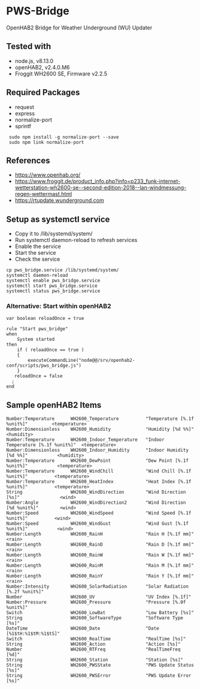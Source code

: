 # PWS-Bridge
OpenHAB2 Bridge for Weather Underground (WU) Updater

## Tested with
- node.js, v8.13.0
- openHAB2, v2.4.0.M6
- Froggit WH2600 SE, Firmware v2.2.5

## Required Packages
- request
- express
- normalize-port
- sprintf

```
 sudo npm install -g normalize-port --save
 sudo npm link normalize-port
```

## References
- https://www.openhab.org/
- https://www.froggit.de/product_info.php?info=p233_funk-internet-wetterstation-wh2600-se--second-edition-2018--lan-windmessung-regen-wettermast.html
- https://rtupdate.wunderground.com

## Setup as systemctl service
- Copy it to /lib/systemd/system/
- Run systemctl daemon-reload to refresh services
- Enable the service
- Start the service
- Check the service

```
cp pws_bridge.service /lib/systemd/system/
systemctl daemon-reload
systemctl enable pws_bridge.service
systemctl start pws_bridge.service
systemctl status pws_bridge.service
```

### Alternative: Start within openHAB2
```
var boolean reloadOnce = true

rule "Start pws_bridge"
when
    System started
then
    if ( reloadOnce == true )
    {
        executeCommandLine("node@@/srv/openhab2-conf/scripts/pws_bridge.js")
    }
   reloadOnce = false
  ;
end
```

## Sample openHAB2 Items
```
Number:Temperature      WH2600_Temperature          "Temperature [%.1f %unit%]"         <temperature> 
Number:Dimensionless    WH2600_Humidity             "Humidity [%d %%]"                  <humidity>    
Number:Temperature      WH2600_Indoor_Temperature   "Indoor Temperature [%.1f %unit%]"  <temperature> 
Number:Dimensionless    WH2600_Indoor_Humidity      "Indoor Humidity [%d %%]"           <humidity>    
Number:Temperature      WH2600_DewPoint             "Dew Point [%.1f %unit%]"           <temperature> 
Number:Temperature      WH2600_WindChill            "Wind Chill [%.1f %unit%]"          <temperature> 
Number:Temperature      WH2600_HeatIndex            "Heat Index [%.1f %unit%]"          <temperature> 
String                  WH2600_WindDirection        "Wind Direction [%s]"               <wind> 
Number:Angle            WH2600_WindDirection2       "Wind Direction [%d %unit%]"        <wind>        
Number:Speed            WH2600_WindSpeed            "Wind Speed [%.1f %unit%]"          <wind>        
Number:Speed            WH2600_WindGust             "Wind Gust [%.1f %unit%]"           <wind>        
Number:Length           WH2600_RainH                "Rain H [%.1f mm]"                  <rain>        
Number:Length           WH2600_RainD                "Rain D [%.1f mm]"                  <rain>        
Number:Length           WH2600_RainW                "Rain W [%.1f mm]"                  <rain>        
Number:Length           WH2600_RainM                "Rain M [%.1f mm]"                  <rain>        
Number:Length           WH2600_RainY                "Rain Y [%.1f mm]"                  <rain>        
Number:Intensity        WH2600_SolarRadiation       "Solar Radiation [%.2f %unit%]"                   
Number                  WH2600_UV                   "UV Index [%.1f]"                                 
Number:Pressure         WH2600_Pressure             "Pressure [%.0f %unit%]"                          
Switch                  WH2600_LowBat               "Low Battery [%s]"                                
String                  WH2600_SoftwareType         "Software Type [%s]"                              
DateTime                WH2600_Date                 "Date [%1$tH:%1$tM:%1$tS]"                        
Switch                  WH2600_RealTime             "RealTime [%s]"                                   
String                  WH2600_Action               "Action [%s]"                                     
Number                  WH2600_RTFreq               "RealTimeFreq [%d]"                               
String                  WH2600_Station              "Station [%s]"                                    
String                  WH2600_PWSState             "PWS Update Status [%s]"                          
String                  WH2600_PWSError             "PWS Update Error  [%s]"                          
```
